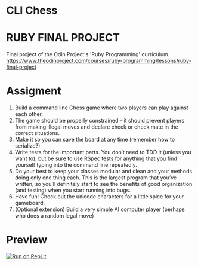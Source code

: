 # CLI Chess
# RUBY FINAL PROJECT

Final project of the Odin Project's 'Ruby Programming' curriculum.
https://www.theodinproject.com/courses/ruby-programming/lessons/ruby-final-project

# Assigment
1. Build a command line Chess game where two players can play against each other.
2. The game should be properly constrained – it should prevent players from making illegal moves and declare check or check mate in the correct situations.
3. Make it so you can save the board at any time (remember how to serialize?)
4. Write tests for the important parts. You don’t need to TDD it (unless you want to), but be sure to use RSpec tests for anything that you find yourself typing into the command line repeatedly.
5. Do your best to keep your classes modular and clean and your methods doing only one thing each. This is the largest program that you’ve written, so you’ll definitely start to see the benefits of good organization (and testing) when you start running into bugs.
6. Have fun! Check out the unicode characters for a little spice for your gameboard.
7. (Optional extension) Build a very simple AI computer player (perhaps who does a random legal move)

# Preview
[![Run on Repl.it](https://repl.it/badge/github/hansnery/ruby_chess)](https://repl.it/@hansnery/rubychess#main.rb)
